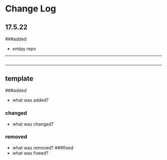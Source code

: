 # Change Log

## 17.5.22
###added
- emtpy repo
---
##

---
## template
###added
- what was added?
### changed
- what was changed?
### removed
- what was removed?
###fixed
- what was fixeed?

